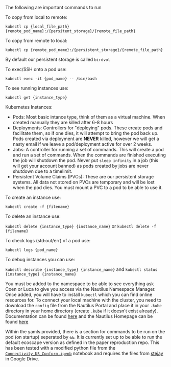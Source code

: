 The following are important commands to run

To copy from local to remote:

`kubectl cp {local_file_path} {remote_pod_name}:/{persitent_storage}/{remote_file_path}`

To copy from remote to local:

`kubectl cp {remote_pod_name}:/{persistent_storage}/{remote_file_path}`

By default our persistent storage is called `birdvol`

To exec/SSH onto a pod use:

`kubectl exec -it {pod_name} -- /bin/bash`

To see running instances use:

`kubectl get {instance_type}`

Kubernetes Instances:

- Pods: Most basic intance type, think of them as a virtual machine. When created manually they are killed after 6-8 hours
- Deployments: Controllers for "deploying" pods. These create pods and facilitate them, so if one dies, it will attempt to bring the pod back up. Pods created via deployment are **NEVER** killed, however we will get a nasty email if we leave a pod/deployment active for over 2 weeks.
- Jobs: A controller for running a set of commands. This will create a pod and run a set of commands. When the commands are finished executing the job will shutdown the pod. Never put `sleep infinity` in a job (this will get your account banned) as pods created by jobs are never shutdown due to a timelimit.
- Persistent Volume Claims (PVCs): These are our persistent storage systems. All data not stored on PVCs are temporary and will be lost when the pod dies. You must mount a PVC to a pod to be able to use it.

To create an instance use:

`kubectl create -f {filename}`

To delete an instance use:

`kubectl delete {instance_type} {instance_name}` or `kubectl delete -f {filename}`

To check logs (std:out/err) of a pod use:

`kubectl logs {pod_name}`

To debug instances you can use:

`kubectl describe {instance_type} {instance_name}` and `kubectl status {instance_type} {instance_name}`

You must be added to the namespace to be able to see everything ask Coen or Luca to give you access via the Nautilus Namespace Manager. Once added, you will have to install `kubectl` which you can find online resources for. To connect your local machine with the cluster, you need to download the `config` file from the Nautilus Portal and place it in your `.kube` directory in your home directory (create `.kube` if it doesn't exist already). Documentation can be found [here](https://docs.nationalresearchplatform.org/) and the Nautilus Homepage can be found [here](https://portal.nrp-nautilus.io/) 

Within the yamls provided, there is a section for commands to be run on the pod (on startup) seperated by `&&`. It is currently set up to be able to run the default ecoscape version as defined in the paper reproduction repo. This has been tested with a modified python file from the [`Connectivity_US_Conform.ipynb`](https://github.com/ecoscape-earth/ecoscape-connectivity-paper-reproduction/blob/main/Connectivity_US_Conform.ipynb) notebook and requires the files from [stejay](https://drive.google.com/drive/folders/1milnRMypGaOA8gJIwmusVIfb1kg0yrxM) in Google Drive.

